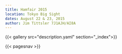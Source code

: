 ```yaml
---
title: Hamfair 2015
location: Tokyo Big Sight
dates: August 22 & 23, 2015
author: Jim Tittsler 7J1AJH/AI8A
---
```


{{< gallery src="description.yaml" section="_index">}}

{{< pagesnav >}}
